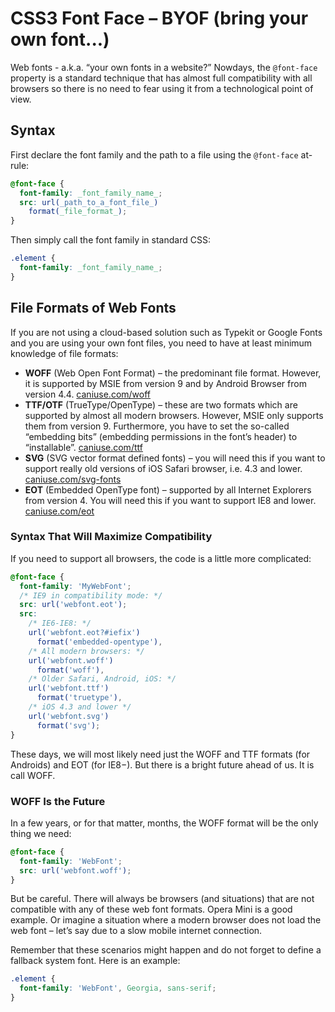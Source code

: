 CSS3 Font Face – BYOF (bring your own font...)
==============================================

Web fonts - a.k.a. “your own fonts in a website?” Nowdays, the `@font-face`
property is a standard technique that has almost full compatibility with all
browsers so there is no need to fear using it from a technological point of
view.

Syntax
------

First declare the font family and the path to a file using the `@font-face`
at-rule:

```css
@font-face {
  font-family: _font_family_name_;
  src: url(_path_to_a_font_file_)
    format(_file_format_);
}
```


Then simply call the font family in standard CSS:

```css
.element {
  font-family: _font_family_name_;
}
```


File Formats of Web Fonts
-------------------------

If you are not using a cloud-based solution such as Typekit or Google Fonts and
you are using your own font files, you need to have at least minimum knowledge
of file formats:

-   **WOFF** (Web Open Font Format) – the predominant file format. However, it
    is supported by MSIE from version 9 and by Android Browser from version 4.4.
    [caniuse.com/woff](http://caniuse.com/woff)
-   **TTF/OTF** (TrueType/OpenType) – these are two formats which are supported
    by almost all modern browsers. However, MSIE only supports them from version
    9. Furthermore, you have to set the so-called “embedding bits” (embedding
    permissions in the font’s header) to “installable”.
    [caniuse.com/ttf](http://caniuse.com/ttf)
-   **SVG** (SVG vector format defined fonts) – you will need this if you want
    to support really old versions of iOS Safari browser, i.e. 4.3 and lower.
    [caniuse.com/svg-fonts](http://caniuse.com/svg-fonts)
-   **EOT** (Embedded OpenType font) – supported by all Internet Explorers from
    version 4. You will need this if you want to support IE8 and lower.
    [caniuse.com/eot](http://caniuse.com/eot)

### Syntax That Will Maximize Compatibility

If you need to support all browsers, the code is a little more complicated:

```css
@font-face {
  font-family: 'MyWebFont';
  /* IE9 in compatibility mode: */
  src: url('webfont.eot');
  src:
    /* IE6-IE8: */
    url('webfont.eot?#iefix')
      format('embedded-opentype'),
    /* All modern browsers: */
    url('webfont.woff')
      format('woff'),
    /* Older Safari, Android, iOS: */
    url('webfont.ttf')
      format('truetype'),
    /* iOS 4.3 and lower */
    url('webfont.svg')
      format('svg');
}
```

These days, we will most likely need just the WOFF and TTF formats (for
Androids) and EOT (for IE8−). But there is a bright future ahead of us. It is
call WOFF.

### WOFF Is the Future

In a few years, or for that matter, months, the WOFF format will be the only
thing we need:

```css
@font-face {
  font-family: 'WebFont';
  src: url('webfont.woff');
}
```


But be careful. There will always be browsers (and situations) that are not
compatible with any of these web font formats. Opera Mini is a good example. Or
imagine a situation where a modern browser does not load the web font – let’s
say due to a slow mobile internet connection.

Remember that these scenarios might happen and do not forget to define a
fallback system font. Here is an example:

```css
.element {
  font-family: 'WebFont', Georgia, sans-serif;
}
```
